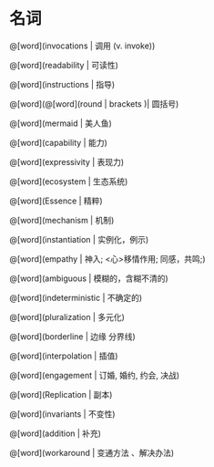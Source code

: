 # 名词

<masonry>

@[word](invocations | 调用 (v. invoke))

@[word](readability | 可读性)

@[word](instructions | 指导)

@[word](@[word](round | brackets )| 圆括号)

@[word](mermaid | 美人鱼)

@[word](capability | 能力)

@[word](expressivity | 表现力)

@[word](ecosystem | 生态系统)

@[word](Essence | 精粹)

@[word](mechanism | 机制)

@[word](instantiation | 实例化，例示)

@[word](empathy | 神入; <心>移情作用; 同感，共鸣;)

@[word](ambiguous | 模糊的，含糊不清的)

@[word](indeterministic | 不确定的)

@[word](pluralization | 多元化)

@[word](borderline | 边缘 分界线)

@[word](interpolation | 插值)

@[word](engagement | 订婚, 婚约, 约会, 决战)

@[word](Replication | 副本)

@[word](invariants | 不变性)

@[word](addition | 补充)

@[word](workaround | 变通方法 、解决办法)

</masonry>
